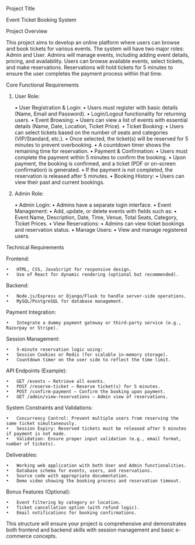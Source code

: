 Project Title

Event Ticket Booking System

Project Overview

This project aims to develop an online platform where users can browse and book tickets for various events. 
The system will have two major roles: Admin and User. Admins will manage events, including adding event details, pricing, and availability. 
Users can browse available events, select tickets, and make reservations. 
Reservations will hold tickets for 5 minutes to ensure the user completes the payment process within that time.

Core Functional Requirements

1. User Role:

	•	User Registration & Login:
	•	Users must register with basic details (Name, Email and Password).
	•	Login/Logout functionality for returning users.
	•	Event Browsing:
	•	Users can view a list of events with essential details (Name, Date, Location, Ticket Price).
	•	Ticket Booking:
	•	Users can select tickets based on the number of seats and categories (VIP/Standard, etc.).
	•	Once selected, the ticket(s) will be reserved for 5 minutes to prevent overbooking.
	•	A countdown timer shows the remaining time for reservation.
	•	Payment & Confirmation:
	•	Users must complete the payment within 5 minutes to confirm the booking.
	•	Upon payment, the booking is confirmed, and a ticket (PDF or on-screen confirmation) is generated.
	•	If the payment is not completed, the reservation is released after 5 minutes.
	•	Booking History:
	•	Users can view their past and current bookings.

2. Admin Role:

	•	Admin Login:
	•	Admins have a separate login interface.
	•	Event Management:
	•	Add, update, or delete events with fields such as:
	•	Event Name, Description, Date, Time, Venue, Total Seats, Category, Ticket Prices.
	•	View Reservations:
	•	Admins can view ticket bookings and reservation status.
	•	Manage Users:
	•	View and manage registered users.

Technical Requirements

Frontend:

	•	HTML, CSS, JavaScript for responsive design.
	•	Use of React for dynamic rendering (optional but recommended).

Backend:

	•	Node.js/Express or Django/Flask to handle server-side operations.
	•	MySQL/PostgreSQL for database management.

Payment Integration:

	•	Integrate a dummy payment gateway or third-party service (e.g., Razorpay or Stripe).

Session Management:

	•	5-minute reservation logic using:
	•	Session Cookies or Redis (for scalable in-memory storage).
	•	Countdown timer on the user side to reflect the time limit.

API Endpoints (Example):

	•	GET /events – Retrieve all events.
	•	POST /reserve-ticket – Reserve ticket(s) for 5 minutes.
	•	POST /confirm-payment – Confirm the booking upon payment.
	•	GET /admin/view-reservations – Admin view of reservations.

System Constraints and Validations:

	•	Concurrency Control: Prevent multiple users from reserving the same ticket simultaneously.
	•	Session Expiry: Reserved tickets must be released after 5 minutes if payment is not made.
	•	Validation: Ensure proper input validation (e.g., email format, number of tickets).

Deliverables:

	•	Working web application with both User and Admin functionalities.
	•	Database schema for events, users, and reservations.
	•	Source code with appropriate documentation.
	•	Demo video showing the booking process and reservation timeout.

Bonus Features (Optional):

	•	Event filtering by category or location.
	•	Ticket cancellation option (with refund logic).
	•	Email notifications for booking confirmations.

This structure will ensure your project is comprehensive and demonstrates both frontend and backend skills with session management and basic e-commerce concepts.